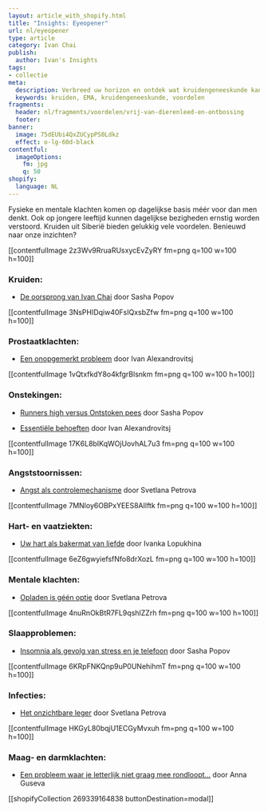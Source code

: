 ```yaml
---
layout: article_with_shopify.html
title: "Insights: Eyeopener"
url: nl/eyeopener
type: article
category: Ivan Chai
publish:
  author: Ivan's Insights
tags:
- collectie
meta:
  description: Verbreed uw horizon en ontdek wat kruidengeneeskunde kan betekenen in het dagelijks leven. Veilig en effectief op langere termijn en tevens vrij van dierenleed en chemicaliën. Benieuwd naar onze inzichten?
  keywords: kruiden, EMA, kruidengeneeskunde, voordelen
fragments:
  header: nl/fragments/voordelen/vrij-van-dierenleed-en-ontbossing
  footer:
banner:
  image: 75dEUbi4QxZUCypPS0Ldkz
  effect: o-lg-60d-black
contentful:
  imageOptions:
    fm: jpg
    q: 50
shopify:
  language: NL
---
```


Fysieke en mentale klachten komen op dagelijkse basis méér voor dan men denkt. Ook op jongere leeftijd kunnen dagelijkse bezigheden ernstig worden verstoord. Kruiden uit Siberië bieden gelukkig vele voordelen. Benieuwd naar onze inzichten?

[[contentfulImage 2z3Wv9RruaRUsxycEvZyRY fm=png q=100 w=100 h=100]]

### Kruiden:
* [De oorsprong van Ivan Chai](/nl/artikel/ivanchai/de-oorsprong-van-ivan-chai/) door Sasha Popov

[[contentfulImage 3NsPHIDqiw40FsIQxsbZfw fm=png q=100 w=100 h=100]]

### Prostaatklachten:
* [Een onopgemerkt probleem](/nl/artikel/prostaat/prostaatkanker/een-onopgemerkt-probleem/) door Ivan Alexandrovitsj

[[contentfulImage 1vQtxfkdY8o4kfgrBlsnkm fm=png q=100 w=100 h=100]]

### Onstekingen:
* [Runners high versus Ontstoken pees](/nl/artikel/peesontsteking/runners-high-versus-ontstoken-pees) door Sasha Popov

* [Essentiële behoeften](/nl/artikel/slijmbeursontsteking/essentiele-behoeften/) door Ivan Alexandrovitsj

[[contentfulImage 17K6L8bIKqWOjUovhAL7u3 fm=png q=100 w=100 h=100]]

### Angststoornissen:
* [Angst als controlemechanisme](/nl/artikel/angst/angst-als-controlemechanisme/) door Svetlana Petrova

[[contentfulImage 7MNloy6OBPxYEES8AIlftk fm=png q=100 w=100 h=100]]

### Hart- en vaatziekten:
* [Uw hart als bakermat van liefde](/nl/artikel/hart-en-vaatziekten/uw-hart-als-bakermat-van-liefde/) door Ivanka Lopukhina

[[contentfulImage 6eZ6gwyiefsfNfo8drXozL fm=png q=100 w=100 h=100]]

### Mentale klachten:
* [Opladen is géén optie](/nl/artikel/burnout/opladen-is-geen-optie/) door Svetlana Petrova

[[contentfulImage 4nuRnOkBtR7FL9qshIZZrh fm=png q=100 w=100 h=100]]

### Slaapproblemen:
* [Insomnia als gevolg van stress en je telefoon](/nl/artikel/slaapproblemen/insomnia-als-gevolg-van-stress-en-je-telefoon/) door Sasha Popov

[[contentfulImage 6KRpFNKQnp9uP0UNehihmT fm=png q=100 w=100 h=100]]

### Infecties:
* [Het onzichtbare leger](/nl/artikel/infecties/het-onzichtbare-leger/) door Svetlana Petrova

[[contentfulImage HKGyL80bqjU1ECGyMvxuh fm=png q=100 w=100 h=100]]

### Maag- en darmklachten:
* [Een probleem waar je letterlijk niet graag mee rondloopt...](/nl/artikel/een-probleem-waar-je-niet-graag-mee-rondloopt) door Anna Guseva

[[shopifyCollection 269339164838 buttonDestination=modal]]
